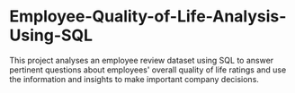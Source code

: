 # Employee-Quality-of-Life-Analysis-Using-SQL
This project analyses an employee review dataset using SQL to answer pertinent questions about employees' overall quality of life ratings and use the information and insights to make important company decisions.
